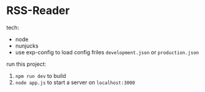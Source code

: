 # RSS-Reader

tech:
* node
* nunjucks
* use exp-config to load config friles `development.json` or `production.json`

run this project:
1. `npm run dev` to build
2. `node app.js` to start a server on `localhost:3000`
